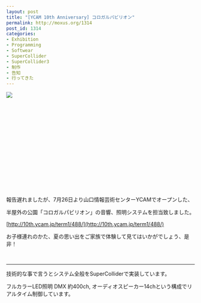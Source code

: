 ```yaml
---
layout: post
title: "[YCAM 10th Anniversary] コロガルパビリオン"
permalink: http://moxus.org/1314
post_id: 1314
categories: 
- Exhibition
- Programming
- Softwear
- SuperCollider
- SuperCollider3
- 制作
- 告知
- 行ってきた
---
```


[![](http://10th.ycam.jp/wp-content/uploads/2013/06/korogaru_1180.jpg)](http://10th.ycam.jp/term1/488/)

 

 

 

 

 

 

 

 

報告遅れましたが、7月26日より山口情報芸術センターYCAMでオープンした、

半屋外の公園「コロガルパビリオン」の音響、照明システムを担当致しました。


[http://10th.ycam.jp/term1/488/](http://10th.ycam.jp/term1/488/)

お子様連れのかた、夏の思い出をご家族で体験して見てはいかがでしょう、是非！

 

-----------

技術的な事で言うとシステム全般をSuperColliderで実装しています。

フルカラーLED照明 DMX 約400ch, オーディオスピーカー14chという構成でリアルタイム制御しています。

 

 